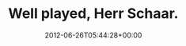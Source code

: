 ---
retweeted: false
source: <a href="http://twitter.com/download/android" rel="nofollow">Twitter for Android</a>
entities:
  user_mentions: []
  urls: []
  symbols: []
  media:
  - expanded_url: https://twitter.com/bascht/status/217493507298959361/photo/1
    indices:
    - '26'
    - '46'
    url: http://t.co/FzefQvsL
    media_url: http://pbs.twimg.com/media/AwSxMUvCIAAliqP.jpg
    id_str: '217493507303153664'
    id: '217493507303153664'
    media_url_https: https://pbs.twimg.com/media/AwSxMUvCIAAliqP.jpg
    sizes:
      large:
        w: '1688'
        h: '968'
        resize: fit
      medium:
        w: '1200'
        h: '688'
        resize: fit
      small:
        w: '680'
        h: '390'
        resize: fit
      thumb:
        w: '150'
        h: '150'
        resize: crop
    type: photo
    display_url: pic.twitter.com/FzefQvsL
  hashtags: []
display_text_range:
- '0'
- '46'
favorite_count: '2'
id_str: '217493507298959361'
truncated: false
retweet_count: '3'
id: '217493507298959361'
possibly_sensitive: false
created_at: Tue Jun 26 05:44:28 +0000 2012
favorited: false
full_text: Well played, Herr Schaar.
lang: en
extended_entities:
  media:
  - expanded_url: https://twitter.com/bascht/status/217493507298959361/photo/1
    indices:
    - '26'
    - '46'
    url: http://t.co/FzefQvsL
    media_url: http://pbs.twimg.com/media/AwSxMUvCIAAliqP.jpg
    id_str: '217493507303153664'
    id: '217493507303153664'
    media_url_https: https://pbs.twimg.com/media/AwSxMUvCIAAliqP.jpg
    sizes:
      large:
        w: '1688'
        h: '968'
        resize: fit
      medium:
        w: '1200'
        h: '688'
        resize: fit
      small:
        w: '680'
        h: '390'
        resize: fit
      thumb:
        w: '150'
        h: '150'
        resize: crop
    type: photo
    display_url: pic.twitter.com/FzefQvsL
tags:
- pesos:twitter
date: '2012-06-26T05:44:28+00:00'
src: https://twitter.com/bascht/status/217493507298959361
original_url: https://twitter.com/bascht/status/217493507298959361
type: twitter_tweet
media_url: https://img.bascht.com/twitter/pbs.twimg.com/media/AwSxMUvCIAAliqP.jpg
text: Well played, Herr Schaar.
title: Well played, Herr Schaar.

---